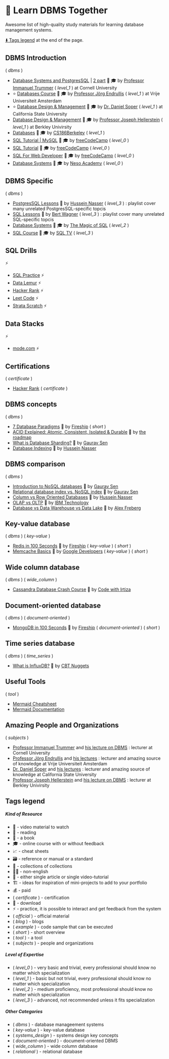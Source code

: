 # 🧭 Learn DBMS Together

Awesome list of high-quality study materials for learning database management systems.

[:arrow_down: Tags legend](#tags-legend) at the end of the page.

<!-- - []() by []() :movie_camera: -->
<!-- - []() by []() :movie_camera: :mortar_board: -->

## DBMS Introduction

( _dbms_ )

- [Database Systems and PostgresSQL](https://www.youtube.com/watch?v=4cWkVbC2bNE) | [2 part](https://www.youtube.com/watch?v=lxEdaElkQhQ) :movie_camera: :mortar_board: by [Professor Immanuel Trummer](https://itrummer.github.io/) ( _level_1_ ) at Cornell University
- ⭐ [Databases Course](https://www.youtube.com/playlist?list=PL3TE2CsKK478JNAXYLD_hzQFx5JE360KO) :movie_camera: :mortar_board: by [Professor Jörg Endrullis](https://www.youtube.com/@TheComputerScience/playlists) ( _level_1_ ) at Vrije Universiteit Amsterdam
- ⭐ [Database Design & Management](https://www.youtube.com/playlist?list=PL1LIXLIF50uURxYXfBCaAXDzSdZlQiESy) :movie_camera: :mortar_board: by [Dr. Daniel Soper](https://www.youtube.com/@DanielSoper) ( _level_1_ ) at California State University
- [Database Design & Management](https://www.youtube.com/playlist?list=PLYp4IGUhNFmw8USiYMJvCUjZe79fvyYge) :movie_camera: :mortar_board: by [Professor Joseph Hellerstein](https://itrummer.github.io/) ( _level_1_ ) at Berkley Univirsity
- [Databases](https://www.youtube.com/@CS186Berkeley/playlists) :movie_camera: :mortar_board: by [CS186Berkeley](https://www.youtube.com/@CS186Berkeley/playlists) ( _level_1_ )
- [SQL Tutorial | MySQL](https://www.youtube.com/watch?v=-fW2X7fh7Yg) :movie_camera: :mortar_board: by [ freeCodeCamp](https://www.youtube.com/@freecodecamp/playlists) ( _level_0_ )
- [SQL Tutorial](https://www.youtube.com/watch?v=HXV3zeQKqGY) :movie_camera: :mortar_board: by [ freeCodeCamp](https://www.youtube.com/@freecodecamp/playlists) ( _level_0_ )
- [SQL For Web Developer](https://www.youtube.com/watch?v=KBDSJU3cGkc) :movie_camera: :mortar_board: by [ freeCodeCamp](https://www.youtube.com/@freecodecamp/playlists) ( _level_0_ )
- [Database Systems](https://www.youtube.com/playlist?list=PLBlnK6fEyqRiyryTrbKHX1Sh9luYI0dhX) :movie_camera: :mortar_board: by [Neso Academy](https://www.youtube.com/@nesoacademy/playlists) ( _level_0_ )

## DBMS Specific

( _dbms_ )

- [PostgresSQL Lessons](https://www.youtube.com/playlist?list=PLQnljOFTspQWGrOqslniFlRcwxyY94cjj) :movie_camera: by [Hussein Nasser](https://www.youtube.com/@hnasr) ( _level_3_ ) : playlist cover many unrelated PostgresSQL-specific topcis
- [SQL Lessons](https://www.youtube.com/playlist?list=PL2WDxXzl0Y2BVRdpYqqmkBv7fj0zb5Vk8) :movie_camera: by [Bert Wagner](https://www.youtube.com/@DataWithBert) ( _level_3_ ) : playlist cover many unrelated SQL-specific topcis
- [Database Systems](https://www.youtube.com/playlist?list=PL78V83xV2fYlT11CJXE77H0LD7C_gZmyf) :movie_camera: :mortar_board: by [The Magic of SQL](https://www.youtube.com/@TheMagicofSQL) ( _level_2_ )
- [SQL Course](https://www.youtube.com/playlist?list=PLeb33PCuqDdcezLKJLBM9KgtycqrPBY0x) :movie_camera: :mortar_board: by [SQL TV](https://www.youtube.com/@SQLTVChannel/playlists) ( _level_3_ )

## SQL Drills

⚡

- [SQL Practice](https://www.sql-practice.com/) ⚡
- [Data Lemur](https://datalemur.com/questions?category=SQL) ⚡
- [Hacker Rank](https://www.hackerrank.com/domains/sql) ⚡
- [Leet Code](https://leetcode.com/studyplan/top-sql-50/) ⚡
- [Strata Scratch](https://platform.stratascratch.com/coding?code_type=1) ⚡

## Data Stacks

⚡

- [mode.com](https://mode.com/) ⚡

## Certifications

( _certificate_ )

- [Hacker Rank](https://www.hackerrank.com/skills-verification) ( _certificate_ )

## DBMS concepts

( _dbms_ )

- [7 Database Paradigms](https://www.youtube.com/watch?v=W2Z7fbCLSTw) :movie_camera: by [Fireship](https://www.youtube.com/c/Fireship) ( _short_ )
- [ACID Explained: Atomic, Consistent, Isolated & Durable](https://www.youtube.com/watch?v=yaQ5YMWkxq4) :movie_camera: by [the roadmap](https://www.youtube.com/c/theroadmap/playlists)
- [What is Database Sharding?](https://www.youtube.com/watch?v=5faMjKuB9bc) :movie_camera: by [Gaurav Sen](https://www.youtube.com/c/GauravSensei/videos)
- [Database Indexing](https://www.youtube.com/watch?v=-qNSXK7s7_w) :movie_camera: by [Hussein Nasser](https://www.youtube.com/c/HusseinNasser-software-engineering/videos)

## DBMS comparison

( _dbms_ )

- [Introduction to NoSQL databases](https://www.youtube.com/watch?v=xQnIN9bW0og) :movie_camera: by [Gaurav Sen](https://www.youtube.com/c/GauravSensei/videos)
- [Relational database index vs. NoSQL index](https://www.youtube.com/watch?v=mTNkqMDCasI) :movie_camera: by [Gaurav Sen](https://www.youtube.com/c/GauravSensei/videos)
- [Column vs Row Oriented Databases](https://www.youtube.com/watch?v=Vw1fCeD06YI) :movie_camera: by [Hussein Nasser](https://www.youtube.com/c/HusseinNasser-software-engineering/videos)
- [OLAP vs OLTP](https://www.youtube.com/watch?v=iw-5kFzIdgY) :movie_camera: by [IBM Technology](https://www.youtube.com/@IBMTechnology/playlists)
- [Database vs Data Warehouse vs Data Lake](https://www.youtube.com/watch?v=-bSkREem8dM) :movie_camera: by [Alex Freberg](https://www.youtube.com/@AlexTheAnalyst)

## Key-value database

( _dbms_ ) ( _key-value_ )

- [Redis in 100 Seconds](https://www.youtube.com/watch?v=G1rOthIU-uo) :movie_camera: by [Fireship](https://www.youtube.com/c/Fireship) ( _key-value_ ) ( _short_ )
- [Memcache Basics](https://www.youtube.com/watch?v=TGl81wr8lz8) :movie_camera: by [Google Developers](https://www.youtube.com/googlecode) ( _key-value_ ) ( _short_ )

## Wide column database

( _dbms_ ) ( _wide_column_ )

- [Cassandra Database Crash Course](https://www.youtube.com/watch?v=KZsVSfQVU4I) :movie_camera: by [Code with Irtiza](https://www.youtube.com/channel/UCDankIVMXJEkhtjv5yLSN4g/videos)

## Document-oriented database

( _dbms_ ) ( _document-oriented_ )

- [MongoDB in 100 Seconds](https://www.youtube.com/watch?v=-bt_y4Loofg) :movie_camera: by [Fireship](https://www.youtube.com/c/Fireship) ( _document-oriented_ ) ( _short_ )

## Time series database

( _dbms_ ) ( _time_series_ )

- [What is InfluxDB?](https://www.youtube.com/watch?v=qye_c4_pWQ4) :movie_camera: by [CBT Nuggets](https://www.youtube.com/c/cbtnuggets/videos)

## Useful Tools

( _tool_ )

- [Mermaid Cheatsheet](https://github.com/JakeSteam/Mermaid)
- [Mermaid Documentation](https://mermaid.js.org/syntax/entityRelationshipDiagram.html)

## Amazing People and Organizations

( _subjects_ )

- [Professor Immanuel Trummer](https://itrummer.github.io/) and [his lecture on DBMS](https://www.youtube.com/watch?v=4cWkVbC2bNE) : lecturer at Cornell University
- [Professor Jörg Endrullis](http://joerg.endrullis.de/teaching/) and [his lectures](https://www.youtube.com/@TheComputerScience/playlists) : lecturer and amazing source of knowledge at Vrije Universiteit Amsterdam
- [Dr. Daniel Soper](https://www.danielsoper.com) and [his lectures](https://www.youtube.com/@DanielSoper/playlists) : lecturer and amazing source of knowledge at California State University
- [Professor Joseph Hellerstein](https://itrummer.github.io/) and [his lecture on DBMS](https://www.youtube.com/@CS186Berkeley/playlists) : lecturer at Berkley Univirsity

## Tags legend

##### Kind of Resource

- :movie_camera: - video material to watch
- :page_facing_up: - reading
- :book: - a book
- :mortar_board: - online course with or without feedback
- :chart_with_upwards_trend: - cheat sheets
- :card_file_box: - reference or manual or a standard
- :open_file_folder: - collections of collections
- :pirate_flag: - non-english
- :page_facing_up: - either single article or single video-tutorial
- :building_construction: - ideas for inspiration of mini-projects to add to your portfolio
- :moneybag: - paid
- ( _certificate_ ) - certification
- 🔽 - download
- ⚡ - practice, it is possible to interact and get feedback from the system
- ( _official_ ) - official material
- ( _blog_ ) - blogs
- ( _example_ ) - code sample that can be executed
- ( _short_ ) - short overview
- ( _tool_ ) - a tool
- ( _subjects_ ) - people and organizations

##### Level of Expertise

- ( _level_0_ ) - very basic and trivial, every professional should know no matter which specialization
- ( _level_1_ ) - basic but not trivial, every professional should know no matter which specialization
- ( _level_2_ ) - medium proficiency, most professional should know no matter which specialization
- ( _level_3_ ) - advanced, not recommended unless it fits specialization

##### Other Categories

- ( _dbms_ ) - database manageement systems
- ( _key-value_ ) - key-value database
- ( _systems_design_ ) - systems design key concepts
- ( _document-oriented_ ) - document-oriented DBMS
- ( _wide_column_ ) - wide column database
- ( _relational_ ) - relational database
